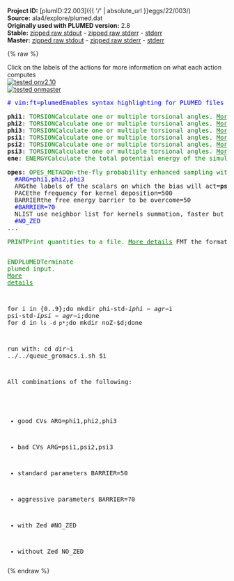 **Project ID:** [plumID:22.003]({{ '/' | absolute_url }}eggs/22/003/)  
**Source:** ala4/explore/plumed.dat  
**Originally used with PLUMED version:** 2.8  
**Stable:** [zipped raw stdout](plumed.dat.plumed.stdout.txt.zip) - [zipped raw stderr](plumed.dat.plumed.stderr.txt.zip) - [stderr](plumed.dat.plumed.stderr)  
**Master:** [zipped raw stdout](plumed.dat.plumed_master.stdout.txt.zip) - [zipped raw stderr](plumed.dat.plumed_master.stderr.txt.zip) - [stderr](plumed.dat.plumed_master.stderr)  

{% raw %}
<div class="plumedpreheader">
<div class="headerInfo" id="value_details_data/ala4/explore/plumed.dat"> Click on the labels of the actions for more information on what each action computes </div>
<div class="containerBadge">
<div class="headerBadge"><a href="plumed.dat.plumed.stderr"><img src="https://img.shields.io/badge/v2.10-passing-green.svg" alt="tested onv2.10" /></a></div>
<div class="headerBadge"><a href="plumed.dat.plumed_master.stderr"><img src="https://img.shields.io/badge/master-passing-green.svg" alt="tested onmaster" /></a></div>
</div>
</div>
<pre class="plumedlisting">
<span class="plumedtooltip" style="color:blue"># vim:ft=plumed<span class="right">Enables syntax highlighting for PLUMED files in vim. See <a href="https://www.plumed.org/doc-master/user-doc/html/vim">here for more details. </a><i></i></span></span>
<br/><b name="data/ala4/explore/plumed.datphi1" onclick='showPath("data/ala4/explore/plumed.dat","data/ala4/explore/plumed.datphi1","data/ala4/explore/plumed.datphi1","brown")'>phi1</b>: <span class="plumedtooltip" style="color:green">TORSION<span class="right">Calculate one or multiple torsional angles. <a href="https://www.plumed.org/doc-master/user-doc/html/TORSION" style="color:green">More details</a><i></i></span></span> <span class="plumedtooltip">ATOMS<span class="right">the four atoms involved in the torsional angle<i></i></span></span>=5,7,9,15
<span style="display:none;" id="data/ala4/explore/plumed.datphi1">The TORSION action with label <b>phi1</b> calculates the following quantities:<table  align="center" frame="void" width="95%" cellpadding="5%"><tr><td width="5%"><b> Quantity </b>  </td><td><b> Description </b> </td></tr><tr><td width="5%">phi1.value</td><td>the TORSION involving these atoms</td></tr></table></span><b name="data/ala4/explore/plumed.datphi2" onclick='showPath("data/ala4/explore/plumed.dat","data/ala4/explore/plumed.datphi2","data/ala4/explore/plumed.datphi2","brown")'>phi2</b>: <span class="plumedtooltip" style="color:green">TORSION<span class="right">Calculate one or multiple torsional angles. <a href="https://www.plumed.org/doc-master/user-doc/html/TORSION" style="color:green">More details</a><i></i></span></span> <span class="plumedtooltip">ATOMS<span class="right">the four atoms involved in the torsional angle<i></i></span></span>=15,17,19,25
<span style="display:none;" id="data/ala4/explore/plumed.datphi2">The TORSION action with label <b>phi2</b> calculates the following quantities:<table  align="center" frame="void" width="95%" cellpadding="5%"><tr><td width="5%"><b> Quantity </b>  </td><td><b> Description </b> </td></tr><tr><td width="5%">phi2.value</td><td>the TORSION involving these atoms</td></tr></table></span><b name="data/ala4/explore/plumed.datphi3" onclick='showPath("data/ala4/explore/plumed.dat","data/ala4/explore/plumed.datphi3","data/ala4/explore/plumed.datphi3","brown")'>phi3</b>: <span class="plumedtooltip" style="color:green">TORSION<span class="right">Calculate one or multiple torsional angles. <a href="https://www.plumed.org/doc-master/user-doc/html/TORSION" style="color:green">More details</a><i></i></span></span> <span class="plumedtooltip">ATOMS<span class="right">the four atoms involved in the torsional angle<i></i></span></span>=25,27,29,35
<span style="display:none;" id="data/ala4/explore/plumed.datphi3">The TORSION action with label <b>phi3</b> calculates the following quantities:<table  align="center" frame="void" width="95%" cellpadding="5%"><tr><td width="5%"><b> Quantity </b>  </td><td><b> Description </b> </td></tr><tr><td width="5%">phi3.value</td><td>the TORSION involving these atoms</td></tr></table></span><b name="data/ala4/explore/plumed.datpsi1" onclick='showPath("data/ala4/explore/plumed.dat","data/ala4/explore/plumed.datpsi1","data/ala4/explore/plumed.datpsi1","brown")'>psi1</b>: <span class="plumedtooltip" style="color:green">TORSION<span class="right">Calculate one or multiple torsional angles. <a href="https://www.plumed.org/doc-master/user-doc/html/TORSION" style="color:green">More details</a><i></i></span></span> <span class="plumedtooltip">ATOMS<span class="right">the four atoms involved in the torsional angle<i></i></span></span>=7,9,15,17
<span style="display:none;" id="data/ala4/explore/plumed.datpsi1">The TORSION action with label <b>psi1</b> calculates the following quantities:<table  align="center" frame="void" width="95%" cellpadding="5%"><tr><td width="5%"><b> Quantity </b>  </td><td><b> Description </b> </td></tr><tr><td width="5%">psi1.value</td><td>the TORSION involving these atoms</td></tr></table></span><b name="data/ala4/explore/plumed.datpsi2" onclick='showPath("data/ala4/explore/plumed.dat","data/ala4/explore/plumed.datpsi2","data/ala4/explore/plumed.datpsi2","brown")'>psi2</b>: <span class="plumedtooltip" style="color:green">TORSION<span class="right">Calculate one or multiple torsional angles. <a href="https://www.plumed.org/doc-master/user-doc/html/TORSION" style="color:green">More details</a><i></i></span></span> <span class="plumedtooltip">ATOMS<span class="right">the four atoms involved in the torsional angle<i></i></span></span>=17,19,25,27
<span style="display:none;" id="data/ala4/explore/plumed.datpsi2">The TORSION action with label <b>psi2</b> calculates the following quantities:<table  align="center" frame="void" width="95%" cellpadding="5%"><tr><td width="5%"><b> Quantity </b>  </td><td><b> Description </b> </td></tr><tr><td width="5%">psi2.value</td><td>the TORSION involving these atoms</td></tr></table></span><b name="data/ala4/explore/plumed.datpsi3" onclick='showPath("data/ala4/explore/plumed.dat","data/ala4/explore/plumed.datpsi3","data/ala4/explore/plumed.datpsi3","brown")'>psi3</b>: <span class="plumedtooltip" style="color:green">TORSION<span class="right">Calculate one or multiple torsional angles. <a href="https://www.plumed.org/doc-master/user-doc/html/TORSION" style="color:green">More details</a><i></i></span></span> <span class="plumedtooltip">ATOMS<span class="right">the four atoms involved in the torsional angle<i></i></span></span>=27,29,35,37
<span style="display:none;" id="data/ala4/explore/plumed.datpsi3">The TORSION action with label <b>psi3</b> calculates the following quantities:<table  align="center" frame="void" width="95%" cellpadding="5%"><tr><td width="5%"><b> Quantity </b>  </td><td><b> Description </b> </td></tr><tr><td width="5%">psi3.value</td><td>the TORSION involving these atoms</td></tr></table></span><b name="data/ala4/explore/plumed.datene" onclick='showPath("data/ala4/explore/plumed.dat","data/ala4/explore/plumed.datene","data/ala4/explore/plumed.datene","brown")'>ene</b>: <span class="plumedtooltip" style="color:green">ENERGY<span class="right">Calculate the total potential energy of the simulation box. <a href="https://www.plumed.org/doc-master/user-doc/html/ENERGY" style="color:green">More details</a><i></i></span></span>
<br/><span style="display:none;" id="data/ala4/explore/plumed.datene">The ENERGY action with label <b>ene</b> calculates something</span><b name="data/ala4/explore/plumed.datopes" onclick='showPath("data/ala4/explore/plumed.dat","data/ala4/explore/plumed.datopes","data/ala4/explore/plumed.datopes","brown")'>opes</b>: <span class="plumedtooltip" style="color:green">OPES_METAD<span class="right">On-the-fly probability enhanced sampling with metadynamics-like target distribution. <a href="https://www.plumed.org/doc-master/user-doc/html/OPES_METAD" style="color:green">More details</a><i></i></span></span> ...
  <span style="color:blue" class="comment">#ARG=phi1,phi2,phi3</span>
  <span class="plumedtooltip">ARG<span class="right">the labels of the scalars on which the bias will act<i></i></span></span>=<b name="data/ala4/explore/plumed.datpsi1">psi1</b>,<b name="data/ala4/explore/plumed.datpsi2">psi2</b>,<b name="data/ala4/explore/plumed.datpsi3">psi3</b>
  <span class="plumedtooltip">PACE<span class="right">the frequency for kernel deposition<i></i></span></span>=500
  <span class="plumedtooltip">BARRIER<span class="right">the free energy barrier to be overcome<i></i></span></span>=50
  <span style="color:blue" class="comment">#BARRIER=70</span>
  <span class="plumedtooltip">NLIST<span class="right"> use neighbor list for kernels summation, faster but experimental<i></i></span></span>
  <span style="color:blue" class="comment">#NO_ZED</span>
...
<br/><span style="display:none;" id="data/ala4/explore/plumed.datopes">The OPES_METAD action with label <b>opes</b> calculates the following quantities:<table  align="center" frame="void" width="95%" cellpadding="5%"><tr><td width="5%"><b> Quantity </b>  </td><td><b> Description </b> </td></tr><tr><td width="5%">opes.bias</td><td>the instantaneous value of the bias potential</td></tr><tr><td width="5%">opes.rct</td><td>estimate of c(t)</td></tr><tr><td width="5%">opes.zed</td><td>estimate of Z_n</td></tr><tr><td width="5%">opes.neff</td><td>effective sample size</td></tr><tr><td width="5%">opes.nker</td><td>total number of compressed kernels used to represent the bias</td></tr><tr><td width="5%">opes.nlker</td><td>number of kernels in the neighbor list</td></tr><tr><td width="5%">opes.nlsteps</td><td>number of steps from last neighbor list update</td></tr></table></span><span class="plumedtooltip" style="color:green">PRINT<span class="right">Print quantities to a file. <a href="https://www.plumed.org/doc-master/user-doc/html/PRINT" style="color:green">More details</a><i></i></span></span> <span class="plumedtooltip">FMT<span class="right"> the format that should be used to output real numbers<i></i></span></span>=%g <span class="plumedtooltip">STRIDE<span class="right"> the frequency with which the quantities of interest should be output<i></i></span></span>=500 <span class="plumedtooltip">FILE<span class="right">the name of the file on which to output these quantities<i></i></span></span>=COLVAR <span class="plumedtooltip">ARG<span class="right">the labels of the values that you would like to print to the file<i></i></span></span>=*

<span style="display:none;" id="data/ala4/explore/plumed.dat">The PRINT action with label <b></b> calculates something</span><span class="plumedtooltip" style="color:green">ENDPLUMED<span class="right">Terminate plumed input. <a href="https://www.plumed.org/doc-master/user-doc/html/ENDPLUMED" style="color:green">More details</a><i></i></span></span><span style="color:blue" class="comment">

for i in {0..9};do mkdir phi-std-$i phi-agr-$i psi-std-$i psi-agr-$i;done
for d in `ls -d p*`;do mkdir noZ-$d;done

run with:
cd ${dir}-$i
../../queue_gromacs.i.sh $i


All combinations of the following:

- good CVs
  ARG=phi1,phi2,phi3
- bad CVs
  ARG=psi1,psi2,psi3

- standard parameters
  BARRIER=50
- aggressive parameters
  BARRIER=70

- with Zed
  #NO_ZED
- without Zed
  NO_ZED
</span></pre>
{% endraw %}

